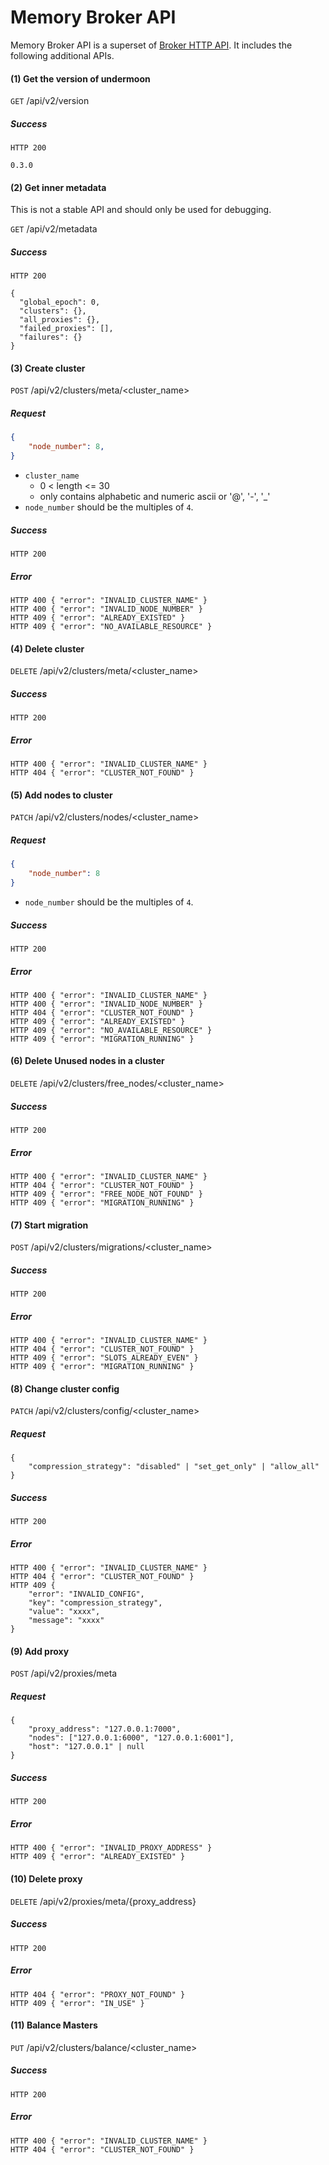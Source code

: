 # Memory Broker API
Memory Broker API is a superset of [Broker HTTP API](./broker_http_api.md).
It includes the following additional APIs.

#### (1) Get the version of undermoon
`GET` /api/v2/version

##### Success
```
HTTP 200

0.3.0
```

#### (2) Get inner metadata
This is not a stable API and should only be used for debugging.

`GET` /api/v2/metadata
##### Success
```
HTTP 200

{
  "global_epoch": 0,
  "clusters": {},
  "all_proxies": {},
  "failed_proxies": [],
  "failures": {}
}
```

#### (3) Create cluster
`POST` /api/v2/clusters/meta/<cluster_name>

##### Request
```json
{
    "node_number": 8,
}
```
- `cluster_name`
  - 0 < length <= 30
  - only contains alphabetic and numeric ascii or '@', '-', '_'
- `node_number` should be the multiples of `4`.  

##### Success
```
HTTP 200
```

##### Error
```
HTTP 400 { "error": "INVALID_CLUSTER_NAME" }
HTTP 400 { "error": "INVALID_NODE_NUMBER" }
HTTP 409 { "error": "ALREADY_EXISTED" }
HTTP 409 { "error": "NO_AVAILABLE_RESOURCE" }
```

#### (4) Delete cluster
`DELETE` /api/v2/clusters/meta/<cluster_name>

##### Success
```
HTTP 200
```

##### Error
```
HTTP 400 { "error": "INVALID_CLUSTER_NAME" }
HTTP 404 { "error": "CLUSTER_NOT_FOUND" }
```

#### (5) Add nodes to cluster
`PATCH` /api/v2/clusters/nodes/<cluster_name>

##### Request
```json
{
    "node_number": 8
}
```
- `node_number` should be the multiples of `4`.
  
##### Success
```
HTTP 200
```

##### Error
```
HTTP 400 { "error": "INVALID_CLUSTER_NAME" }
HTTP 400 { "error": "INVALID_NODE_NUMBER" }
HTTP 404 { "error": "CLUSTER_NOT_FOUND" }
HTTP 409 { "error": "ALREADY_EXISTED" }
HTTP 409 { "error": "NO_AVAILABLE_RESOURCE" }
HTTP 409 { "error": "MIGRATION_RUNNING" }
```

#### (6) Delete Unused nodes in a cluster
`DELETE` /api/v2/clusters/free_nodes/<cluster_name>

##### Success
```
HTTP 200
```

##### Error
```
HTTP 400 { "error": "INVALID_CLUSTER_NAME" }
HTTP 404 { "error": "CLUSTER_NOT_FOUND" }
HTTP 409 { "error": "FREE_NODE_NOT_FOUND" }
HTTP 409 { "error": "MIGRATION_RUNNING" }
```

#### (7) Start migration
`POST` /api/v2/clusters/migrations/<cluster_name>
  
##### Success
```
HTTP 200
```

##### Error
```
HTTP 400 { "error": "INVALID_CLUSTER_NAME" }
HTTP 404 { "error": "CLUSTER_NOT_FOUND" }
HTTP 409 { "error": "SLOTS_ALREADY_EVEN" }
HTTP 409 { "error": "MIGRATION_RUNNING" }
```

#### (8) Change cluster config
`PATCH` /api/v2/clusters/config/<cluster_name>

##### Request
```
{
    "compression_strategy": "disabled" | "set_get_only" | "allow_all"
}
```

##### Success
```
HTTP 200
```

##### Error
```
HTTP 400 { "error": "INVALID_CLUSTER_NAME" }
HTTP 404 { "error": "CLUSTER_NOT_FOUND" }
HTTP 409 {
    "error": "INVALID_CONFIG",
    "key": "compression_strategy",
    "value": "xxxx",
    "message": "xxxx"
}
```

#### (9) Add proxy
`POST` /api/v2/proxies/meta

##### Request
```
{
    "proxy_address": "127.0.0.1:7000",
    "nodes": ["127.0.0.1:6000", "127.0.0.1:6001"],
    "host": "127.0.0.1" | null
}
```

##### Success
```
HTTP 200
```

##### Error
```
HTTP 400 { "error": "INVALID_PROXY_ADDRESS" }
HTTP 409 { "error": "ALREADY_EXISTED" }
```

#### (10) Delete proxy
`DELETE` /api/v2/proxies/meta/{proxy_address}

##### Success
```
HTTP 200
```

##### Error
```
HTTP 404 { "error": "PROXY_NOT_FOUND" }
HTTP 409 { "error": "IN_USE" }
```

#### (11) Balance Masters
`PUT` /api/v2/clusters/balance/<cluster_name>

##### Success
```
HTTP 200
```

##### Error
```
HTTP 400 { "error": "INVALID_CLUSTER_NAME" }
HTTP 404 { "error": "CLUSTER_NOT_FOUND" }
```
